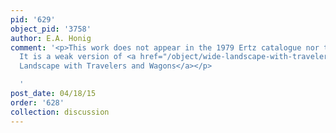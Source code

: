 ```yaml
---
pid: '629'
object_pid: '3758'
author: E.A. Honig
comment: '<p>This work does not appear in the 1979 Ertz catalogue nor the Honig Database.
  It is a weak version of <a href="/object/wide-landscape-with-travelers-and-wagons">Wide
  Landscape with Travelers and Wagons</a></p>

  '
post_date: 04/18/15
order: '628'
collection: discussion
---
```

